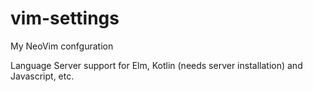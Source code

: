# vim-settings
My NeoVim confguration

Language Server support for Elm, Kotlin (needs server installation) and Javascript, etc.
